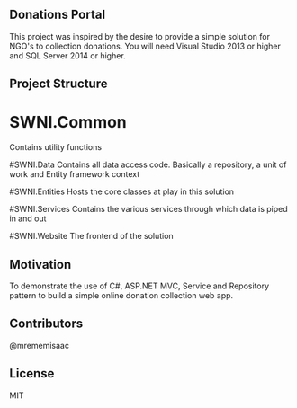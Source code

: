 ## Donations Portal

This project was inspired by the desire to provide a simple solution for NGO's to collection donations. You will need Visual Studio 2013 or higher and SQL Server 2014 or higher.

## Project Structure
# SWNI.Common
Contains utility functions

#SWNI.Data
Contains all data access code. Basically a repository, a unit of work and Entity framework context

#SWNI.Entities
Hosts the core classes at play in this solution

#SWNI.Services
Contains the various services through which data is piped in and out

#SWNI.Website
The frontend of the solution

## Motivation
To demonstrate the use of C#, ASP.NET MVC, Service and Repository pattern to build a simple online donation collection web app.

## Contributors
@mrememisaac

## License
MIT

